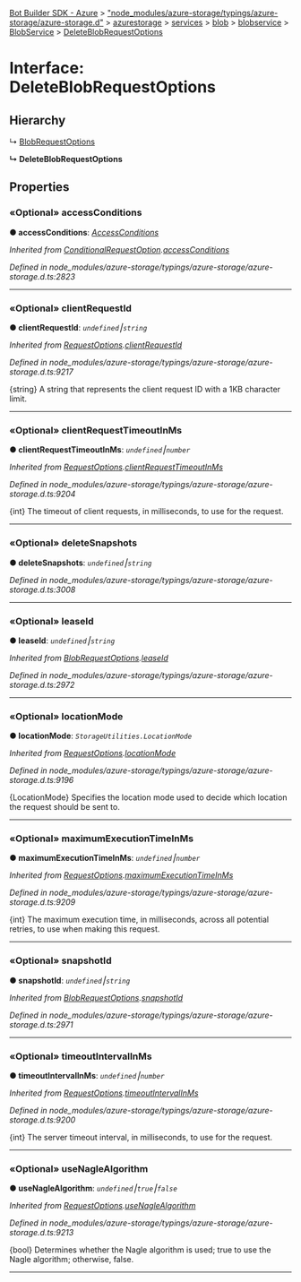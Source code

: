 [Bot Builder SDK - Azure](../README.md) > ["node_modules/azure-storage/typings/azure-storage/azure-storage.d"](../modules/_node_modules_azure_storage_typings_azure_storage_azure_storage_d_.md) > [azurestorage](../modules/_node_modules_azure_storage_typings_azure_storage_azure_storage_d_.azurestorage.md) > [services](../modules/_node_modules_azure_storage_typings_azure_storage_azure_storage_d_.azurestorage.services.md) > [blob](../modules/_node_modules_azure_storage_typings_azure_storage_azure_storage_d_.azurestorage.services.blob.md) > [blobservice](../modules/_node_modules_azure_storage_typings_azure_storage_azure_storage_d_.azurestorage.services.blob.blobservice.md) > [BlobService](../classes/_node_modules_azure_storage_typings_azure_storage_azure_storage_d_.azurestorage.services.blob.blobservice.blobservice.md) > [DeleteBlobRequestOptions](../interfaces/_node_modules_azure_storage_typings_azure_storage_azure_storage_d_.azurestorage.services.blob.blobservice.blobservice.deleteblobrequestoptions.md)



# Interface: DeleteBlobRequestOptions

## Hierarchy


↳  [BlobRequestOptions](_node_modules_azure_storage_typings_azure_storage_azure_storage_d_.azurestorage.services.blob.blobservice.blobservice.blobrequestoptions.md)

**↳ DeleteBlobRequestOptions**








## Properties
<a id="accessconditions"></a>

### «Optional» accessConditions

**●  accessConditions**:  *[AccessConditions](_node_modules_azure_storage_typings_azure_storage_azure_storage_d_.azurestorage.accessconditions.md)* 

*Inherited from [ConditionalRequestOption](_node_modules_azure_storage_typings_azure_storage_azure_storage_d_.azurestorage.services.blob.blobservice.blobservice.conditionalrequestoption.md).[accessConditions](_node_modules_azure_storage_typings_azure_storage_azure_storage_d_.azurestorage.services.blob.blobservice.blobservice.conditionalrequestoption.md#accessconditions)*

*Defined in node_modules/azure-storage/typings/azure-storage/azure-storage.d.ts:2823*





___

<a id="clientrequestid"></a>

### «Optional» clientRequestId

**●  clientRequestId**:  *`undefined`⎮`string`* 

*Inherited from [RequestOptions](_node_modules_azure_storage_typings_azure_storage_azure_storage_d_.azurestorage.common.requestoptions.md).[clientRequestId](_node_modules_azure_storage_typings_azure_storage_azure_storage_d_.azurestorage.common.requestoptions.md#clientrequestid)*

*Defined in node_modules/azure-storage/typings/azure-storage/azure-storage.d.ts:9217*



{string} A string that represents the client request ID with a 1KB character limit.




___

<a id="clientrequesttimeoutinms"></a>

### «Optional» clientRequestTimeoutInMs

**●  clientRequestTimeoutInMs**:  *`undefined`⎮`number`* 

*Inherited from [RequestOptions](_node_modules_azure_storage_typings_azure_storage_azure_storage_d_.azurestorage.common.requestoptions.md).[clientRequestTimeoutInMs](_node_modules_azure_storage_typings_azure_storage_azure_storage_d_.azurestorage.common.requestoptions.md#clientrequesttimeoutinms)*

*Defined in node_modules/azure-storage/typings/azure-storage/azure-storage.d.ts:9204*



{int} The timeout of client requests, in milliseconds, to use for the request.




___

<a id="deletesnapshots"></a>

### «Optional» deleteSnapshots

**●  deleteSnapshots**:  *`undefined`⎮`string`* 

*Defined in node_modules/azure-storage/typings/azure-storage/azure-storage.d.ts:3008*





___

<a id="leaseid"></a>

### «Optional» leaseId

**●  leaseId**:  *`undefined`⎮`string`* 

*Inherited from [BlobRequestOptions](_node_modules_azure_storage_typings_azure_storage_azure_storage_d_.azurestorage.services.blob.blobservice.blobservice.blobrequestoptions.md).[leaseId](_node_modules_azure_storage_typings_azure_storage_azure_storage_d_.azurestorage.services.blob.blobservice.blobservice.blobrequestoptions.md#leaseid)*

*Defined in node_modules/azure-storage/typings/azure-storage/azure-storage.d.ts:2972*





___

<a id="locationmode"></a>

### «Optional» locationMode

**●  locationMode**:  *`StorageUtilities.LocationMode`* 

*Inherited from [RequestOptions](_node_modules_azure_storage_typings_azure_storage_azure_storage_d_.azurestorage.common.requestoptions.md).[locationMode](_node_modules_azure_storage_typings_azure_storage_azure_storage_d_.azurestorage.common.requestoptions.md#locationmode)*

*Defined in node_modules/azure-storage/typings/azure-storage/azure-storage.d.ts:9196*



{LocationMode} Specifies the location mode used to decide which location the request should be sent to.




___

<a id="maximumexecutiontimeinms"></a>

### «Optional» maximumExecutionTimeInMs

**●  maximumExecutionTimeInMs**:  *`undefined`⎮`number`* 

*Inherited from [RequestOptions](_node_modules_azure_storage_typings_azure_storage_azure_storage_d_.azurestorage.common.requestoptions.md).[maximumExecutionTimeInMs](_node_modules_azure_storage_typings_azure_storage_azure_storage_d_.azurestorage.common.requestoptions.md#maximumexecutiontimeinms)*

*Defined in node_modules/azure-storage/typings/azure-storage/azure-storage.d.ts:9209*



{int} The maximum execution time, in milliseconds, across all potential retries, to use when making this request.




___

<a id="snapshotid"></a>

### «Optional» snapshotId

**●  snapshotId**:  *`undefined`⎮`string`* 

*Inherited from [BlobRequestOptions](_node_modules_azure_storage_typings_azure_storage_azure_storage_d_.azurestorage.services.blob.blobservice.blobservice.blobrequestoptions.md).[snapshotId](_node_modules_azure_storage_typings_azure_storage_azure_storage_d_.azurestorage.services.blob.blobservice.blobservice.blobrequestoptions.md#snapshotid)*

*Defined in node_modules/azure-storage/typings/azure-storage/azure-storage.d.ts:2971*





___

<a id="timeoutintervalinms"></a>

### «Optional» timeoutIntervalInMs

**●  timeoutIntervalInMs**:  *`undefined`⎮`number`* 

*Inherited from [RequestOptions](_node_modules_azure_storage_typings_azure_storage_azure_storage_d_.azurestorage.common.requestoptions.md).[timeoutIntervalInMs](_node_modules_azure_storage_typings_azure_storage_azure_storage_d_.azurestorage.common.requestoptions.md#timeoutintervalinms)*

*Defined in node_modules/azure-storage/typings/azure-storage/azure-storage.d.ts:9200*



{int} The server timeout interval, in milliseconds, to use for the request.




___

<a id="usenaglealgorithm"></a>

### «Optional» useNagleAlgorithm

**●  useNagleAlgorithm**:  *`undefined`⎮`true`⎮`false`* 

*Inherited from [RequestOptions](_node_modules_azure_storage_typings_azure_storage_azure_storage_d_.azurestorage.common.requestoptions.md).[useNagleAlgorithm](_node_modules_azure_storage_typings_azure_storage_azure_storage_d_.azurestorage.common.requestoptions.md#usenaglealgorithm)*

*Defined in node_modules/azure-storage/typings/azure-storage/azure-storage.d.ts:9213*



{bool} Determines whether the Nagle algorithm is used; true to use the Nagle algorithm; otherwise, false.




___


